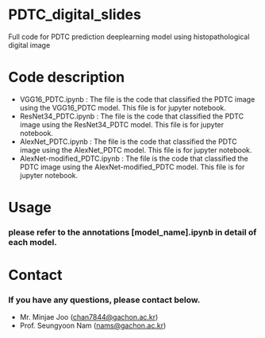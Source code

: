 # PDTC_digital_slides
Full code for PDTC prediction deeplearning model using histopathological digital image

# Code description
- VGG16_PDTC.ipynb : The file is the code that classified the PDTC image using the VGG16_PDTC model. This file is for jupyter notebook.
- ResNet34_PDTC.ipynb : The file is the code that classified the PDTC image using the ResNet34_PDTC model. This file is for jupyter notebook.
- AlexNet_PDTC.ipynb : The file is the code that classified the PDTC image using the AlexNet_PDTC model. This file is for jupyter notebook.
- AlexNet-modified_PDTC.ipynb : The file is the code that classified the PDTC image using the AlexNet-modified_PDTC model. This file is for jupyter notebook.

# Usage
### please refer to the annotations [model_name].ipynb in detail of each model.

# Contact
### If you have any questions, please contact below.
- Mr. Minjae Joo (chan7844@gachon.ac.kr)
- Prof. Seungyoon Nam (nams@gachon.ac.kr)
